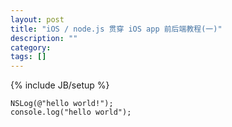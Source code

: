 ```yaml
---
layout: post
title: "iOS / node.js 贯穿 iOS app 前后端教程(一)"
description: ""
category: 
tags: []
---
```

{% include JB/setup %}


	NSLog(@"hello world!");
	console.log("hello world");